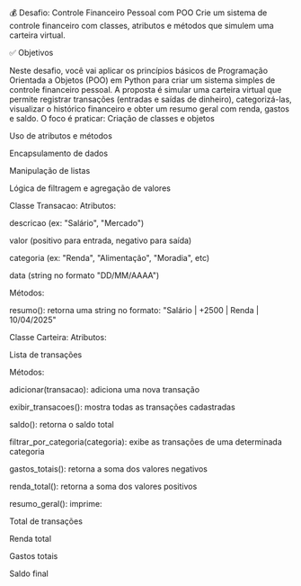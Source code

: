 💰 Desafio: Controle Financeiro Pessoal com POO
Crie um sistema de controle financeiro com classes, atributos e métodos que simulem uma carteira virtual.

✅ Objetivos

Neste desafio, você vai aplicar os princípios básicos de Programação Orientada a Objetos (POO) em Python para criar um sistema simples de controle financeiro pessoal. A proposta é simular uma carteira virtual que permite registrar transações (entradas e saídas de dinheiro), categorizá-las, visualizar o histórico financeiro e obter um resumo geral com renda, gastos e saldo.
O foco é praticar:
Criação de classes e objetos


Uso de atributos e métodos


Encapsulamento de dados


Manipulação de listas


Lógica de filtragem e agregação de valores

Classe Transacao:
Atributos:


descricao (ex: "Salário", "Mercado")


valor (positivo para entrada, negativo para saída)


categoria (ex: "Renda", "Alimentação", "Moradia", etc)


data (string no formato "DD/MM/AAAA")


Métodos:


resumo(): retorna uma string no formato:
 "Salário | +2500 | Renda | 10/04/2025"



Classe Carteira:
Atributos:


Lista de transações


Métodos:


adicionar(transacao): adiciona uma nova transação


exibir_transacoes(): mostra todas as transações cadastradas


saldo(): retorna o saldo total


filtrar_por_categoria(categoria): exibe as transações de uma determinada categoria


gastos_totais(): retorna a soma dos valores negativos


renda_total(): retorna a soma dos valores positivos


resumo_geral(): imprime:


Total de transações


Renda total


Gastos totais


Saldo final


